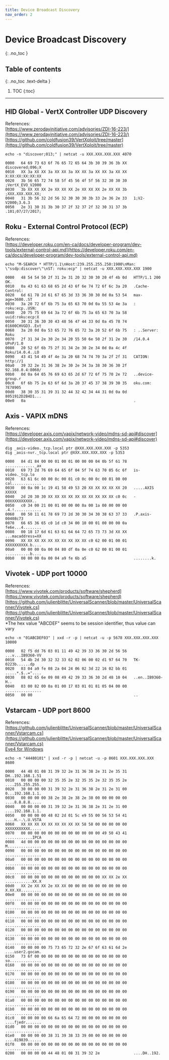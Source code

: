```yaml
---
title: Device Broadcast Discovery
nav_order: 2
---
```


# Device Broadcast Discovery
{: .no_toc }

## Table of contents
{: .no_toc .text-delta }

1. TOC
{:toc}

---

## HID Global - VertX Controller UDP Discovery
References:<br>
[https://www.zerodayinitiative.com/advisories/ZDI-16-223/](https://www.zerodayinitiative.com/advisories/ZDI-16-223/)<br>
[https://github.com/coldfusion39/VertXploit/tree/master](https://github.com/coldfusion39/VertXploit/tree/master)
```
echo -n "discover;013;" | netcat -u XXX.XXX.XXX.XXX 4070
```
```
0000   64 69 73 63 6f 76 65 72 65 64 3b 30 39 36 3b XX   discovered;096;X
0010   XX 3a XX XX 3a XX XX 3a XX XX 3a XX XX 3a XX XX   X:XX:XX:XX:XX:XX
0020   3b 56 65 72 74 58 5f 45 56 4f 5f 56 32 30 30 30   ;VertX_EVO_V2000
0030   3b XX XX XX 2e XX XX XX 2e XX XX XX 2e XX XX 3b   ;XXX.XXX.XXX.XX;
0040   31 3b 56 32 2d 56 32 30 30 30 3b 33 2e 36 2e 33   1;V2-V2000;3.6.3
0050   2e 31 30 31 3b 30 37 2f 32 37 2f 32 30 31 37 3b   .101;07/27/2017;
```

## Roku - External Control Protocol (ECP)
References:<br>
[https://developer.roku.com/en-ca/docs/developer-program/dev-tools/external-control-api.md](https://developer.roku.com/en-ca/docs/developer-program/dev-tools/external-control-api.md)<br>
```
echo "M-SEARCH * HTTP/1.1\nHost:239.255.255.250:1900\nMan: \"ssdp:discover\"\nST: roku:ecp" | netcat -u XXX.XXX.XXX.XXX 1900
```
```
0000   48 54 54 50 2f 31 2e 31 20 32 30 30 20 4f 4b 0d   HTTP/1.1 200 OK.
0010   0a 43 61 63 68 65 2d 43 6f 6e 74 72 6f 6c 3a 20   .Cache-Control: 
0020   6d 61 78 2d 61 67 65 3d 33 36 30 30 0d 0a 53 54   max-age=3600..ST
0030   3a 20 72 6f 6b 75 3a 65 63 70 0d 0a 55 53 4e 3a   : roku:ecp..USN:
0040   20 75 75 69 64 3a 72 6f 6b 75 3a 65 63 70 3a 58    uuid:roku:ecp:X
0050   30 31 36 30 30 43 48 56 47 44 33 0d 0a 45 78 74   01600CHVGD3..Ext
0060   3a 20 0d 0a 53 65 72 76 65 72 3a 20 52 6f 6b 75   : ..Server: Roku
0070   2f 31 34 2e 30 2e 34 20 55 50 6e 50 2f 31 2e 30   /14.0.4 UPnP/1.0
0080   20 52 6f 6b 75 2f 31 34 2e 30 2e 34 0d 0a 4c 4f    Roku/14.0.4..LO
0090   43 41 54 49 4f 4e 3a 20 68 74 74 70 3a 2f 2f 31   CATION: http://1
00a0   39 32 2e 31 36 38 2e 30 2e 34 3a 38 30 36 30 2f   92.168.0.4:8060/
00b0   0d 0a 64 65 76 69 63 65 2d 67 72 6f 75 70 2e 72   ..device-group.r
00c0   6f 6b 75 2e 63 6f 6d 3a 20 37 45 37 38 39 30 35   oku.com: 7E78905
00d0   38 30 35 31 39 31 32 44 32 42 34 44 31 0d 0a 0d   8051912D2B4D1...
00e0   0a                                                .
```

## Axis - VAPIX mDNS
References:<br>
[https://developer.axis.com/vapix/network-video/mdns-sd-api#discover](https://developer.axis.com/vapix/network-video/mdns-sd-api#discover)<br>
```
dig _axis-video._tcp.local ptr @XXX.XXX.XXX.XXX -p 5353
dig _axis-nvr._tcp.local ptr @XXX.XXX.XXX.XXX -p 5353
```
```
0000   84 d1 84 00 00 01 00 01 00 00 00 04 0b 5f 61 78   ............._ax
0010   69 73 2d 76 69 64 65 6f 04 5f 74 63 70 05 6c 6f   is-video._tcp.lo
0020   63 61 6c 00 00 0c 00 01 c0 0c 00 0c 00 01 00 00   cal.............
0030   00 0a 00 1c 19 41 58 49 53 20 XX XX XX XX XX 20   .....AXIS XXXXX 
0040   2d 20 30 30 XX XX XX XX XX XX XX XX XX XX c0 0c   - 00XXXXXXXXXX..
0050   c0 34 00 21 00 01 00 00 00 0a 00 1a 00 00 00 00   .4.!............
0060   00 50 11 61 78 69 73 2d 30 30 34 30 38 63 37 33   .P.axis-00408c73
0070   66 65 36 65 c0 1d c0 34 00 10 00 01 00 00 00 0a   fe6e...4........
0080   00 18 17 6d 61 63 61 64 64 72 65 73 73 3d XX XX   ...macaddress=XX
0090   XX XX XX XX XX XX XX XX XX XX c0 62 00 01 00 01   XXXXXXXXXX.b....
00a0   00 00 00 0a 00 04 80 df 0a 0e c0 62 00 01 00 01   ...........b....
00b0   00 00 00 0a 00 04 a9 fe 6b a5                     ........k.
```

## Vivotek - UDP port 10000
References:<br>
[https://www.vivotek.com/products/software/shepherd](https://www.vivotek.com/products/software/shepherd)<br>
[https://github.com/julienblitte/UniversalScanner/blob/master/UniversalScanner/Vivotek.cs](https://github.com/julienblitte/UniversalScanner/blob/master/UniversalScanner/Vivotek.cs)<br>
*The hex value "ABCDEF" seems to be session identifier, thus value can vary
```
echo -n "01ABCDEF03" | xxd -r -p | netcat -u -p 5678 XXX.XXX.XXX.XXX 10000
```
```
0000   02 f5 dd 76 03 01 11 49 42 39 33 36 30 2d 56 56   ...v...IB9360-VV
0010   54 4b 2d 30 32 32 33 62 02 06 00 02 d1 97 64 70   TK-0223b......dp
0020   03 04 a9 fe 08 2a 04 24 06 02 3d 22 16 02 bb 01   .....*.$..="....
0030   08 02 65 6e 09 08 49 42 39 33 36 30 2d 48 10 04   ..en..IB9360-H..
0040   03 00 82 00 0a 01 00 17 03 01 01 81 05 04 00 00   ................
0050   00 00                                             ..
```

## Vstarcam - UDP port 8600
References:<br>
[https://github.com/julienblitte/UniversalScanner/blob/master/UniversalScanner/Vstarcam.cs](https://github.com/julienblitte/UniversalScanner/blob/master/UniversalScanner/Vstarcam.cs)<br>
[Eye4 for Windows](https://www.vstarcam.com/software-download)<br>
```
echo -n "44480101" | xxd -r -p | netcat -u -p 8601 XXX.XXX.XXX.XXX 8600
```
```
0000   44 48 01 08 31 39 32 2e 31 36 38 2e 31 2e 35 31   DH..192.168.1.51
0010   00 00 00 00 32 35 35 2e 32 35 35 2e 32 35 35 2e   ....255.255.255.
0020   30 00 00 00 31 39 32 2e 31 36 38 2e 31 2e 31 00   0...192.168.1.1.
0030   00 00 00 00 38 2e 38 2e 38 2e 38 00 00 00 00 00   ....8.8.8.8.....
0040   00 00 00 00 31 39 32 2e 31 36 38 2e 31 2e 31 00   ....192.168.1.1.
0050   00 00 00 00 48 02 2d 01 5c e9 55 00 56 53 54 41   ....H.-.\.U.VSTA
0060   XX XX XX XX XX XX XX XX XX 58 58 00 00 00 00 00   XXXXXXXXXXX.....
0070   00 00 00 00 00 00 00 00 00 00 00 00 49 50 43 41   ............IPCA
0080   4d 00 00 00 00 00 00 00 00 00 00 00 00 00 00 00   M...............
0090   00 00 00 00 00 00 00 00 00 00 00 00 00 00 00 00   ................
00a0   00 00 00 00 00 00 00 00 00 00 00 00 00 00 00 00   ................
00b0   00 00 00 00 00 00 00 00 00 00 00 00 00 00 00 00   ................
00c0   00 00 00 00 00 00 00 00 00 00 00 00 XX XX 2e XX   ............XX.X
00d0   XX 2e XX XX 2e XX XX 00 00 00 00 00 00 00 00 00   X.XX.XX.........
00e0   00 00 00 00 00 00 00 00 00 00 00 00 00 00 00 00   ................
00f0   00 00 00 00 00 00 00 00 00 00 00 00 00 00 00 00   ................
0100   00 00 00 00 00 00 00 00 00 00 00 00 00 00 00 00   ................
0110   00 00 00 00 00 00 00 00 00 00 00 00 00 00 00 00   ................
0120   00 00 00 00 00 00 00 00 00 00 00 00 00 00 00 00   ................
0130   00 00 00 00 00 00 00 00 00 00 00 00 00 00 00 00   ................
0140   00 00 00 00 75 73 65 72 32 2e 67 6f 63 61 6d 2e   ....user2.gocam.
0150   73 6f 00 00 00 00 00 00 00 00 00 00 00 00 00 00   so..............
0160   00 00 00 00 00 00 00 00 00 00 00 00 00 00 00 00   ................
0170   00 00 00 00 00 00 00 00 00 00 00 00 00 00 00 00   ................
0180   00 00 00 00 00 00 00 00 00 00 00 00 00 00 00 00   ................
0190   00 00 00 00 00 00 00 00 00 00 00 00 00 00 00 00   ................
01a0   00 00 00 00 00 00 00 00 00 00 00 00 00 00 00 00   ................
01b0   00 00 00 00 00 00 00 00 00 00 00 00 00 00 00 00   ................
01c0   00 00 00 00 66 6a 65 64 72 00 00 00 00 00 00 00   ....fjedr.......
01d0   00 00 00 00 00 00 00 00 00 00 00 00 00 00 00 00   ................
01e0   00 00 00 00 38 31 39 38 33 39 00 00 00 00 00 00   ....819839......
01f0   00 00 00 00 00 00 00 00 00 00 00 00 00 00 00 00   ................
0200   00 00 00 00 44 48 01 08 31 39 32 2e               ....DH..192.
```
